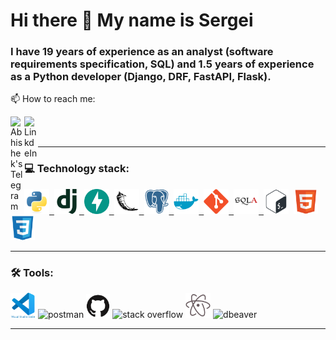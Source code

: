 # Hi there 👋 My name is Sergei

### I have 19 years of experience as an analyst (software requirements specification, SQL) and 1.5 years of experience as a Python developer (Django, DRF, FastAPI, Flask).

📫 How to reach me: 
<div id="badges">
    <a href="https://t.me/zelenkovskii">
      <img align="left" alt="Abhishek's Telegram" width="22px" src="https://cdn.jsdelivr.net/npm/simple-icons@v3/icons/telegram.svg" />
    <a href="https://www.linkedin.com/in/sergei-zelenkovskii-347b82171">
      <img align="left" alt="LinkdeIn" width="22px" src="https://cdn.jsdelivr.net/npm/simple-icons@v3/icons/linkedin.svg" />
    </a>  
</div>

<br /><br />

-----

### 💻 Technology stack:
<div>
  <a href="https://www.python.org/">
    <img src="https://github.com/devicons/devicon/blob/master/icons/python/python-original.svg" title="python" alt="python" width="40" height="40"/>&nbsp
  </a>
  <a href="https://docs.djangoproject.com/en/4.2/">
    <img src="https://github.com/devicons/devicon/blob/master/icons/django/django-plain.svg" title="django" alt="django" width="40" height="40"/>&nbsp
  </a>
  <a href="https://fastapi.tiangolo.com/">
    <img src="https://github.com/devicons/devicon/blob/master/icons/fastapi/fastapi-plain.svg" title="fast api" alt="fast api" width="40" height="40"/>&nbsp
  </a>
  <a href="https://flask.palletsprojects.com/en/">
    <img src="https://github.com/devicons/devicon/blob/master/icons/flask/flask-original.svg" title="flask" alt="flask" width="40" height="40"/>&nbsp
  </a>

  <a href="https://www.postgresql.org/docs/">
    <img src="https://github.com/devicons/devicon/blob/master/icons/postgresql/postgresql-plain.svg" title="postgreSQL" alt="postgreSQL" width="40" height="40"/>&nbsp
  </a>
  <a href="https://docs.docker.com/desktop/">
    <img src="https://github.com/devicons/devicon/blob/master/icons/docker/docker-plain.svg" title="docker" alt="docker" width="40" height="40"/>&nbsp
  </a>
  <a href="https://git-scm.com/book/ru/v2">
    <img src="https://github.com/devicons/devicon/blob/master/icons/git/git-plain.svg" title="git" alt="git" width="40" height="40"/>&nbsp
  </a>

  <a href="https://docs.pytest.org/en/latest/contents.html">
    <img src="https://github.com/devicons/devicon/blob/master/icons/sqlalchemy/sqlalchemy-original.svg" title="sqlalchemy" alt="sqlalchemy" width="40" height="40"/>&nbsp
  </a>
  <a>
    <img src="https://github.com/devicons/devicon/blob/master/icons/bash/bash-plain.svg" title="bash" alt="bash" width="40" height="40"/>&nbsp
  </a>
  <a>
    <img src="https://github.com/devicons/devicon/blob/master/icons/html5/html5-original.svg" title="HTML" alt="HTML" width="39" height="39"/>&nbsp
  </a>
  <a>
    <img src="https://github.com/devicons/devicon/blob/master/icons/css3/css3-original.svg" title="CSS" alt="CSS" width="39" height="39"/>&nbsp
  </a>

---

### 🛠 Tools:
<div>
  <img src="https://github.com/devicons/devicon/blob/master/icons/vscode/vscode-original-wordmark.svg" width="40" height="40" title="vscode" alt="vscode">
  <img src="https://github.com/flathub/com.getpostman.Postman/blob/master/logo-mark.svg" width="40" height="40" title="postman" alt="postman">
  <img src="https://github.com/devicons/devicon/blob/master/icons/github/github-original.svg" width="38" height="38" title="GitHub" alt="GitHub">
  <img src="https://www.vectorlogo.zone/logos/stackoverflow/stackoverflow-tile.svg" width="40" height="40" title="stack overflow" alt="stack overflow">
  <img src="https://github.com/devicons/devicon/blob/master/icons/atom/atom-original.svg" width="40" height="40" title="atom" alt="atom">
  <img src="https://dbeaver.com/wp-content/themes/utouch/img/dbeaver_logo_bg.png" width="120" height="40" title="dbeaver" alt="dbeaver">
</div>

  
</div>

---
